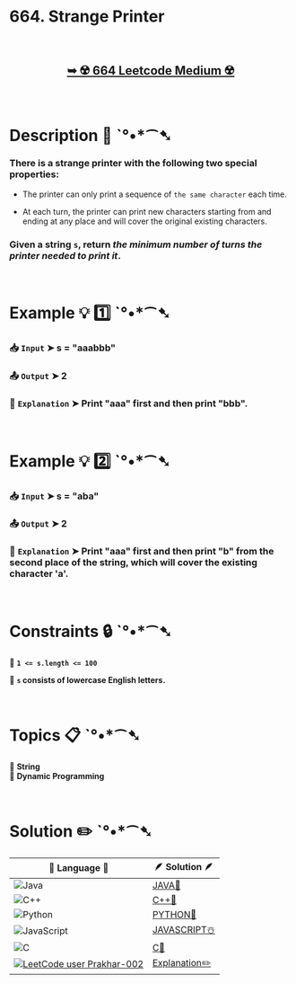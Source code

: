 # 664. Strange Printer

</br>

<h2 align="center"> 

<a href="https://leetcode.com/problems/strange-printer/description/?envType=daily-question&envId=2024-08-21"><strong>➥ ☢️ 664 Leetcode Medium ☢️ </strong></a>
</h2>

</br>

# Description 📜 ˋ°•*⁀➷

### There is a strange printer with the following two special properties:

- The printer can only print a sequence of `the same character` each time.

- At each turn, the printer can print new characters starting from and ending at any place and will cover the original existing characters.

### Given a string `s`, return *the minimum number of turns the printer needed to print it*.

</br>

# Example 💡 1️⃣ ˋ°•*⁀➷

  ### 📥 `Input`  ➤ s = "aaabbb"

  ### 📤 `Output`  ➤ 2

  ### 🔦 `Explanation`  ➤ Print "aaa" first and then print "bbb".

</br>

# Example 💡 2️⃣ ˋ°•*⁀➷

  ### 📥 `Input` ➤ s = "aba"

  ### 📤 `Output`  ➤ 2

  ### 🔦 `Explanation` ➤ Print "aaa" first and then print "b" from the second place of the string, which will cover the existing character 'a'.


</br>

# Constraints 🔒 ˋ°•*⁀➷

🔹 **`1 <= s.length <= 100`** </br>

🔹 **`s` consists of lowercase English letters.** </br>

</br>

# Topics 📋 ˋ°•*⁀➷

🔸 **String**  </br>
🔸 **Dynamic Programming**  </br>

</br>

# Solution ✏️ ˋ°•*⁀➷

| 📒 Language 📒  | 🪶 Solution 🪶 |
| ------------- | ------------- |
|  ![Java](https://img.shields.io/badge/java-%23ED8B00.svg?style=for-the-badge&logo=openjdk&logoColor=white)  | [JAVA🍁]() |
|  ![C++](https://img.shields.io/badge/c++-%2300599C.svg?style=for-the-badge&logo=c%2B%2B&logoColor=white)  | [C++🎲]()  |
|  ![Python](https://img.shields.io/badge/python-3670A0?style=for-the-badge&logo=python&logoColor=ffdd54)    | [PYTHON🍰]() |
| ![JavaScript](https://img.shields.io/badge/javascript-%23323330.svg?style=for-the-badge&logo=javascript&logoColor=%23F7DF1E)   | [JAVASCRIPT☃️]() |
|   ![C](https://img.shields.io/badge/c-%2300599C.svg?style=for-the-badge&logo=c&logoColor=white)   | [C💖]()  |
|  [![LeetCode user Prakhar-002](https://img.shields.io/badge/dynamic/json?style=for-the-badge&labelColor=black&color=%23ffa116&label=Solved&query=solvedOverTotal&url=https%3A%2F%2Fleetcode-badge.vercel.app%2Fapi%2Fusers%2FPrakhar-002&logo=leetcode&logoColor=yellow)](https://leetcode.com/Prakhar-002/)  | [Explanation✏️]()  |
